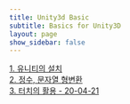 ```yaml
---
title: Unity3d Basic
subtitle: Basics for Unity3D
layout: page
show_sidebar: false
---
```


[1. 유니티의 설치](https://beatchoi.github.io/unity3d/basics/2020/04/17/unity_00Installation/)<br/>
[2. 정수, 문자열 형변환](https://beatchoi.github.io/unity3d/basics/2020/04/23/type-conversion/)<br/>
[3. 터치의 활용 - 20-04-21](https://beatchoi.github.io/unity3d/basics/2020/04/21/touch01/)<br/>

